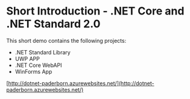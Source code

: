 # Short Introduction - .NET Core and .NET Standard 2.0

This short demo contains the following projects:

* .NET Standard Library
* UWP APP
* .NET Core WebAPI
* WinForms App 

[http://dotnet-paderborn.azurewebsites.net/](http://dotnet-paderborn.azurewebsites.net/)